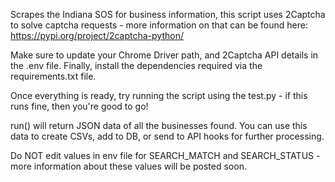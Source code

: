 Scrapes the Indiana SOS for business information, this script uses 2Captcha to solve captcha requests - more information on that can be found here: https://pypi.org/project/2captcha-python/

Make sure to update your Chrome Driver path, and 2Captcha API details in the .env file. Finally, install the dependencies required via the requirements.txt file.

Once everything is ready, try running the script using the test.py - if this runs fine, then you're good to  go!

run() will return JSON data of all the businesses found. You can use this data to create CSVs, add to DB, or send to API hooks for further processing.

Do NOT edit values in env file for SEARCH_MATCH and SEARCH_STATUS - more information about these values will be posted soon.
